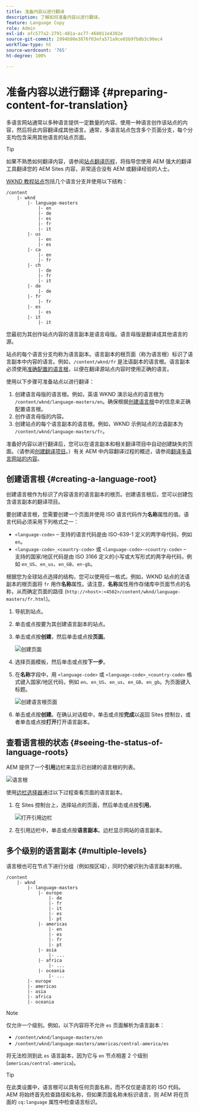 ```yaml
---
title: 准备内容以进行翻译
description: 了解如何准备内容以进行翻译。
feature: Language Copy
role: Admin
exl-id: afc577a2-2791-481a-ac77-468011e4302e
source-git-commit: 1994b90e3876f03efa571a9ce65b9fb8b3c90ec4
workflow-type: ht
source-wordcount: '765'
ht-degree: 100%

---
```


# 准备内容以进行翻译 {#preparing-content-for-translation}

多语言网站通常以多种语言提供一定数量的内容。使用一种语言创作该站点的内容，然后将此内容翻译成其他语言。通常，多语言站点包含多个页面分支，每个分支均包含采用其他语言的站点页面。

>[!TIP]
>
>如果不熟悉如何翻译内容，请参阅[站点翻译历程](/help/journey-sites/translation/overview.md)，将指导您使用 AEM 强大的翻译工具翻译您的 AEM Sites 内容，非常适合没有 AEM 或翻译经验的人士。

[WKND 教程站点](/help/implementing/developing/introduction/develop-wknd-tutorial.md)包括几个语言分支并使用以下结构：

```text
/content
    |- wknd
        |- language-masters
            |- en
            |- de
            |- es
            |- fr
            |- it
        |- us
            |- en
            |- es
        |- ca
            |- en
            |- fr
        |- ch
            |- de
            |- fr
            |- it
        |- de
            |- de
        |- fr
            |- fr
        |- es
            |- es
        |- it
            |- it
```

您最初为其创作站点内容的语言副本是语言母版。语言母版是翻译成其他语言的源。

站点的每个语言分支均称为语言副本。语言副本的根页面（称为语言根）标识了语言副本中内容的语言。例如，`/content/wknd/fr` 是法语副本的语言根。语言副本必须使用[准确配置的语言根](preparation.md#creating-a-language-root)，以便在翻译源站点内容时使用正确的语言。

使用以下步骤可准备站点以进行翻译：

1. 创建语言母版的语言根。例如，英语 WKND 演示站点的语言根为 `/content/wknd/language-masters/en`。确保根据[创建语言根](preparation.md#creating-a-language-root)中的信息来正确配置语言根。
1. 创作语言母版的内容。
1. 创建站点的每个语言副本的语言根。例如，WKND 示例站点的法语副本为 `/content/wknd/language-masters/fr`。

准备好内容以进行翻译后，您可以在语言副本和相关翻译项目中自动创建缺失的页面。（请参阅[创建翻译项目](managing-projects.md)。）有关 AEM 中内容翻译过程的概述，请参阅[翻译多语言网站的内容](overview.md)。

## 创建语言根 {#creating-a-language-root}

创建语言根作为标识了内容语言的语言副本的根页。创建语言根后，您可以创建包含语言副本的翻译项目。

要创建语言根，您需要创建一个页面并使用 ISO 语言代码作为&#x200B;**名称**&#x200B;属性的值。语言代码必须采用下列格式之一：

* `<language-code>` – 支持的语言代码是由 ISO-639-1 定义的两字母代码，例如 `en`。
* `<language-code>_<country-code>` 或 `<language-code>-<country-code>` – 支持的国家/地区代码是由 ISO 3166 定义的小写或大写形式的两字母代码，例如 `en_US`、`en_us`、`en_GB`、`en-gb`。

根据您为全球站点选择的结构，您可以使用任一格式。例如，WKND 站点的法语副本的根页面将 `fr` 用作&#x200B;**名称**&#x200B;属性。请注意，**名称**&#x200B;属性用作存储库中页面节点的名称，从而确定页面的路径 (`http://<host>:<4502>/content/wknd/language-masters/fr.html`)。

1. 导航到站点。
1. 单击或点按要为其创建语言副本的站点。
1. 单击或点按&#x200B;**创建**，然后单击或点按&#x200B;**页面**。

   ![创建页面](../assets/create-page.png)

1. 选择页面模板，然后单击或点按&#x200B;**下一步**。
1. 在&#x200B;**名称**&#x200B;字段中，用 `<language-code>` 或 `<language-code>_<country-code>` 格式键入国家/地区代码，例如 `en`、`en_US`、`en_us`、`en_GB`、`en_gb`。为页面键入标题。

   ![创建语言根页面](../assets/create-language-root.png)

1. 单击或点按&#x200B;**创建**。在确认对话框中，单击或点按&#x200B;**完成**&#x200B;以返回 Sites 控制台，或者单击或点按&#x200B;**打开**&#x200B;打开语言副本。

## 查看语言根的状态 {#seeing-the-status-of-language-roots}

AEM 提供了一个&#x200B;**引用**&#x200B;边栏来显示已创建的语言根的列表。

![语言根](../assets/language-roots.png)

使用[边栏选择器](/help/sites-cloud/authoring/getting-started/basic-handling.md#rail-selector)通过以下过程查看页面的语言副本。

1. 在 Sites 控制台上，选择站点的页面，然后单击或点按&#x200B;**引用**。

   ![打开引用边栏](../assets/opening-references-rail.png)

1. 在引用边栏中，单击或点按&#x200B;**语言副本**。边栏显示网站的语言副本。

## 多个级别的语言副本 {#multiple-levels}

语言根也可在节点下进行分组（例如按区域），同时仍被识别为语言副本的根。

```text
/content
    |- wknd
        |- language-masters
            |- europe
                |- de
                |- fr
                |- it
                |- es
                ]- pt
            |- americas
                |- en
                |- es
                |- fr
                |- pt
            |- asia
                |- ...
            |- africa
                |- ...
            |- oceania
                |- ...
        |- europe
        |- americas
        |- asia
        |- africa
        |- oceania            
```

>[!NOTE]
>
>仅允许一个级别。例如，以下内容将不允许 `es` 页面解析为语言副本：
>
>* `/content/wknd/language-masters/en`
>* `/content/wknd/language-masters/americas/central-america/es`
>
> 将无法检测到此 `es` 语言副本，因为它与 `en` 节点相差 2 个级别 (`americas/central-america`)。

>[!TIP]
>
>在此类设置中，语言根可以具有任何页面名称，而不仅仅是语言的 ISO 代码。AEM 将始终首先检查路径和名称，但如果页面名称未标识语言，则 AEM 将在页面的 `cq:language` 属性中检查语言标识。
